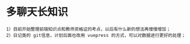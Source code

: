 # 多聊天长知识

```
1）目前开始整理前端知识点和教师资格证的考点，以后有什么新的想法再慢慢增加；
2）日记类的 git信息，计划后面也改用 vuepress 的方式，可以对数据进行更好的处理；
```